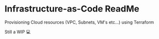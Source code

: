 # Infrastructure-as-Code ReadMe

Provisioning Cloud resources (VPC, Subnets, VM's etc...) using Terraform

Still a WIP :computer: